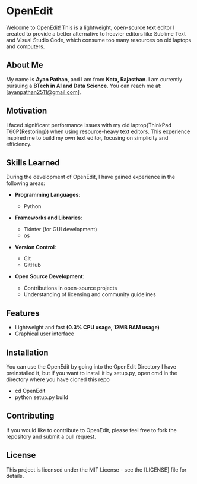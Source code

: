 # OpenEdit

Welcome to OpenEdit! This is a lightweight, open-source text editor I created to provide a better alternative to heavier editors like Sublime Text and Visual Studio Code, which consume too many resources on old laptops and computers.

## About Me

My name is **Ayan Pathan**, and I am from **Kota, Rajasthan**. I am currently pursuing a **BTech in AI and Data Science**. You can reach me at: [ayanpathan2511@gmail.com].

## Motivation

I faced significant performance issues with my old laptop(ThinkPad T60P{Restoring}) when using resource-heavy text editors. This experience inspired me to build my own text editor, focusing on simplicity and efficiency.

## Skills Learned

During the development of OpenEdit, I have gained experience in the following areas:

- **Programming Languages**: 
  - Python

- **Frameworks and Libraries**: 
  - Tkinter (for GUI development)
  - os

- **Version Control**: 
  - Git
  - GitHub

- **Open Source Development**: 
  - Contributions in open-source projects
  - Understanding of licensing and community guidelines


## Features

- Lightweight and fast **(0.3% CPU usage, 12MB RAM usage)**
- Graphical user interface

## Installation

You can use the OpenEdit by going into the OpenEdit Directory
I have preinstalled it, but if you want to install it by setup.py, open cmd in the directory where you have cloned this repo
- cd OpenEdit
- python setup.py build

## Contributing

If you would like to contribute to OpenEdit, please feel free to fork the repository and submit a pull request.

## License

This project is licensed under the MIT License - see the [LICENSE] file for details.


